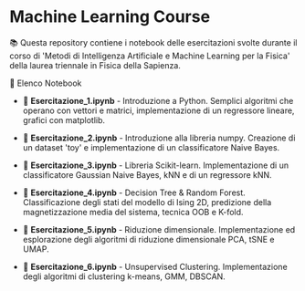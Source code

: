# Machine Learning Course

📚 Questa repository contiene i notebook delle esercitazioni svolte durante il corso di 'Metodi di Intelligenza Artificiale e Machine Learning per la Fisica' della laurea triennale in Fisica della Sapienza.


📖 Elenco Notebook

- 📂 **Esercitazione_1.ipynb** - Introduzione a Python. Semplici algoritmi che operano con vettori e matrici, implementazione di un regressore lineare, grafici con matplotlib.

- 📂 **Esercitazione_2.ipynb** - Introduzione alla libreria numpy. Creazione di un dataset 'toy' e implementazione di un classificatore Naive Bayes.

- 📂 **Esercitazione_3.ipynb** - Libreria Scikit-learn. Implementazione di un classificatore Gaussian Naive Bayes, kNN e di un regressore kNN.

- 📂 **Esercitazione_4.ipynb** - Decision Tree & Random Forest. Classificazione degli stati del modello di Ising 2D, predizione della magnetizzazione media del sistema, tecnica OOB e K-fold.

- 📂 **Esercitazione_5.ipynb** - Riduzione dimensionale. Implementazione ed esplorazione degli algoritmi di riduzione dimensionale PCA, tSNE e UMAP.

- 📂 **Esercitazione_6.ipynb** - Unsupervised Clustering. Implementazione degli algoritmi di clustering k-means, GMM, DBSCAN.


